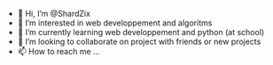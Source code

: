 - 👋 Hi, I’m @ShardZix
- 👀 I’m interested in web developpement and algoritms
- 🌱 I’m currently learning web developpement and python (at school)
- 💞️ I’m looking to collaborate on project with friends or new projects
- 📫 How to reach me ...

<!---
ShardZix/ShardZix is a ✨ special ✨ repository because its `README.md` (this file) appears on your GitHub profile.
You can click the Preview link to take a look at your changes.
--->
